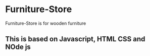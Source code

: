 # Furniture-Store
Furniture-Store is for wooden furniture 

## This is based on Javascript, HTML CSS and NOde js
